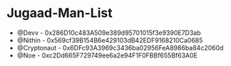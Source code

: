 # Jugaad-Man-List

- @Devv - 0x286D10c483A509e389d95701015f3e9390E7D3ab
- @Nithin - 0x569cf39B154B6e429103dB42EDF9168210Ca0685
- @Cryptonaut -  0x6DFc93A3969c3436ba02956FeA8986ba84c2060d
- @Noe - 0xc2Dd665F729749ee6a2e94F1F0FBBf655Bf63A0E
